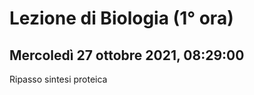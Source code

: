 #  Lezione di Biologia (1° ora)
## Mercoledì 27 ottobre 2021, 08:29:00


Ripasso sintesi proteica
<!--stackedit_data:
eyJoaXN0b3J5IjpbLTE4ODg3MzExNl19
-->